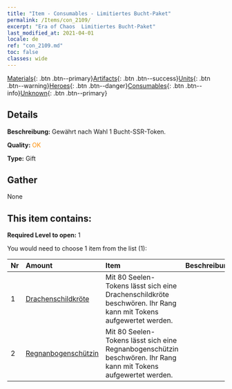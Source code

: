 ```yaml
---
title: "Item - Consumables - Limitiertes Bucht-Paket"
permalink: /Items/con_2109/
excerpt: "Era of Chaos  Limitiertes Bucht-Paket"
last_modified_at: 2021-04-01
locale: de
ref: "con_2109.md"
toc: false
classes: wide
---
```

 [Materials](/de/Items/){: .btn .btn--primary}[Artifacts](/de/Items/Artifacts/){: .btn .btn--success}[Units](/de/Items/Units/){: .btn .btn--warning}[Heroes](/de/Items/Heroes/){: .btn .btn--danger}[Consumables](/de/Items/Consumables/){: .btn .btn--info}[Unknown](/de/Items/Unknown/){: .btn .btn--primary}

## Details
 **Beschreibung:** Gewährt nach Wahl 1 Bucht-SSR-Token.

 **Quality:** <span style="color: #FF8C00">OK</span>

 **Type:** Gift

## Gather

  None

## This item contains:

 **Required Level to open:** 1

 You would need to choose 1 item from the list (1):

  | Nr | Amount |     Item    | Beschreibung |
  |:---|:-------|:------------|:-----------:|
  | 1 | [Drachenschildkröte](/de/Items/unt_278/) | Mit 80 Seelen-Tokens lässt sich eine Drachenschildkröte beschwören. Ihr Rang kann mit Tokens aufgewertet werden. | 
  | 2 | [Regnanbogenschützin](/de/Items/unt_274/) | Mit 80 Seelen-Tokens lässt sich eine Regnanbogenschützin beschwören. Ihr Rang kann mit Tokens aufgewertet werden. | 
